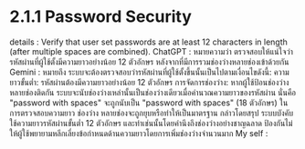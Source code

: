 # 2.1.1 Password Security
details : Verify that user set passwords are at least 12 characters in length (after multiple spaces are combined). 
ChatGPT : หมายความว่า ตรวจสอบให้แน่ใจว่ารหัสผ่านที่ผู้ใช้ตั้งมีความยาวอย่างน้อย 12 ตัวอักษร หลังจากที่มีการรวมช่องว่างหลายช่องเข้าด้วยกัน
Gemini : หมายถึง ระบบจะต้องตรวจสอบว่ารหัสผ่านที่ผู้ใช้ตั้งขึ้นนั้นเป็นไปตามเงื่อนไขดังนี้:
         ความยาวขั้นต่ำ: รหัสผ่านต้องมีความยาวอย่างน้อย 12 ตัวอักษร
         การจัดการช่องว่าง: หากผู้ใช้ป้อนช่องว่างหลายช่องติดกัน ระบบจะนับช่องว่างเหล่านั้นเป็นช่องว่างเดียวเมื่อคำนวณความยาวของรหัสผ่าน นั่นคือ "password   with   spaces" จะถูกนับเป็น "password with spaces" (18 ตัวอักษร) ในการตรวจสอบความยาว ช่องว่าง           หลายช่องจะถูกยุบหรือทำให้เป็นมาตรฐาน
         กล่าวโดยสรุป ระบบบังคับใช้ความยาวรหัสผ่านขั้นต่ำ 12 ตัวอักษร และทำเช่นนั้นโดยคำนึงถึงช่องว่างอย่างชาญฉลาด ป้องกันไม่ให้ผู้ใช้พยายามหลีกเลี่ยงข้อกำหนดด้านความยาวโดยการเพิ่มช่องว่างจำนวนมาก
My self : 

